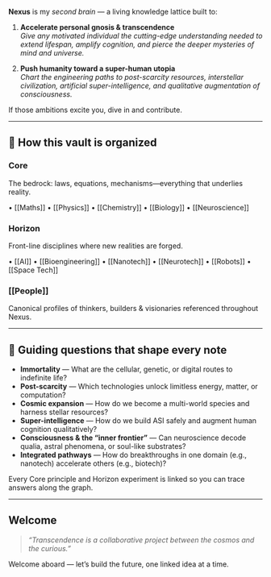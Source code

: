 **Nexus** is my *second brain* — a living knowledge lattice built to:

1. **Accelerate personal gnosis & transcendence**  
   *Give any motivated individual the cutting-edge understanding needed to extend lifespan, amplify cognition, and pierce the deeper mysteries of mind and universe.*

2. **Push humanity toward a super-human utopia**  
   *Chart the engineering paths to post-scarcity resources, interstellar civilization, artificial super-intelligence, and qualitative augmentation of consciousness.*

If those ambitions excite you, dive in and contribute.

---

## 🧭 How this vault is organized
### Core
The bedrock: laws, equations, mechanisms—everything that underlies reality.

• [[Maths]]
• [[Physics]]
• [[Chemistry]]
• [[Biology]]
• [[Neuroscience]]

### Horizon
Front-line disciplines where new realities are forged.

• [[AI]]
• [[Bioengineering]]
• [[Nanotech]]
• [[Neurotech]]
• [[Robots]]
• [[Space Tech]]

### [[People]]
Canonical profiles of thinkers, builders & visionaries referenced throughout Nexus.

---

## 🚀 Guiding questions that shape every note

* **Immortality** — What are the cellular, genetic, or digital routes to indefinite life?  
* **Post-scarcity** — Which technologies unlock limitless energy, matter, or computation?  
* **Cosmic expansion** — How do we become a multi-world species and harness stellar resources?  
* **Super-intelligence** — How do we build ASI safely and augment human cognition qualitatively?  
* **Consciousness & the “inner frontier”** — Can neuroscience decode qualia, astral phenomena, or soul-like substrates?  
* **Integrated pathways** — How do breakthroughs in one domain (e.g., nanotech) accelerate others (e.g., biotech)?

Every Core principle and Horizon experiment is linked so you can trace answers along the graph.

---

## Welcome

> _“Transcendence is a collaborative project between the cosmos and the curious.”_

Welcome aboard — let’s build the future, one linked idea at a time.
